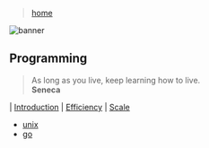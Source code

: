 > [home](/)

![banner](/programming/photos/banner.png)

## Programming

> As long as you live, keep learning how to live.  
> **Seneca**

| [Introduction](introduction) | [Efficiency](efficiency) | [Scale](scale)

* [unix](/unix)
* [go](/go)
